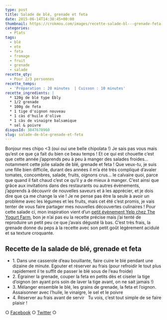 ```yaml
---
type: post
title: Salade de blé, grenade et feta
date: 2015-06-14T14:38:45+00:00
thumbnail: https://crokmou.com/images/recette-salade-bl---grenade-feta-crokmou-blog.jpg
categories:
  - Plats
tags:
  - blé
  - ete
  - feta
  - fromage
  - fruit
  - grenade
  - salade
recette_qty:
  - Pour 2/3 personnes
recette_temps:
  - 'Préparation : 20 minutes  | Cuisson : 10 minutes'
recette_ingredients: |
  * 120g de blé type Ebly
  * 1/2 grenade
  * 100g de feta
  * 1 tige d'oignon nouveau
  * 1 càs d'huile d'olive
  * 1 càs de vinaigre balsamique
  * sel & poivre
disqusId: 3847678960
slug: salade-de-ble-grenade-et-feta
---
```


Bonjour mes chipo <3 (oui oui une belle chipolata !) Je sais pas vous mais qu’est ce que ça fait du bien ce beau temps ! Et ce qui est chouette c’est que cette année j’apprends peu à peu à manger des salades froides… notamment cette jolie salade de blé, grenade et feta ! Que veux-tu, je suis une fille bien difficile, durant des années il m’a été très compliqué d’avaler tomates, concombres, salade, fruits, oignons crus… le calvaire quoi, parce que quand il fait chaud c’est ce qu’il y a de mieux à manger. C’est ainsi que grâce aux invitations dans des restaurants ou autres évènements, j’apprends à découvrir de nouvelles saveurs et à les apprécier, et je dois dire que ça me change la vie ! Je ne pense pas être la seule à avoir un problème avec les légumes et les fruits, mais cet été c’est promis, je vais tenter de vous faire partager mes nouvelles découvertes culinaires ! Pour cette salade ci, mon inspiration vient d’un [petit évènement Yelp chez The Yogurt Farm](http://fr.yelp.be/biz/yelp-at-the-yogurt-farm-bruxelles?hrid=N3YWrVHX380u7WNhBkVsYA&page_src=shared_via_messages_or_emails), bon je n’ai pas eu la recette précise mais j’ai tenté de reproduire un petit peu ce que j’avais dégusté là bas. C’est très frais, la grenade donne du peps à la recette avec son petit goût légèrement acidulé et sa texture croquante.

## Recette de la salade de blé, grenade et feta

* 1\. Dans une casserole d’eau bouillante, faire cuire le blé pendant une dizaine de minute. Egouter et réserver au frais (pour refroidir le tout plus rapidement il te suffit de passer le blé sous de l’eau froide)
* 2\. Égrainer la grenade, couper la feta en petits dès et ciseler la tige d’oignon (en ayant pris soin de laver la tige avant, on ne sait jamais !)
* 3\. Mélanger ensemble le blé, les grains de grenade, la feta et l’oignon. Assaisonner avec l’huile, le vinaigre, le sel et le poivre
* 4\. Réserver au frais avant de servir   Tu vois, c’est tout simple de se faire plaisir !

○ [Facebook](https://www.facebook.com/crokmou.blog) ○ [Twitter](https://twitter.com/Crokmou) ○